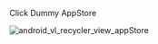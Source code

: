 Click Dummy AppStore

![android_vl_recycler_view_appStore](https://github.com/michaelSyntax/android_vl_recycler_view_04_appstore/assets/156688889/abc6bfec-3d6a-48c4-86e1-ab9253baf87a)
